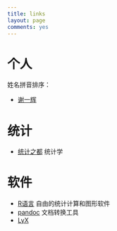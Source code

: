 ```yaml
---
title: links
layout: page
comments: yes
---
```


# 个人

姓名拼音排序：

- [谢一辉](http://yihui.name)

# 统计

- [统计之都](http://cos.name) 统计学

# 软件

- [R语言](http://www.r-project.org) 自由的统计计算和图形软件
- [pandoc](http://johnmacfarlane.net/pandoc/) 文档转换工具
- [LyX](http://www.lyx.org) 

